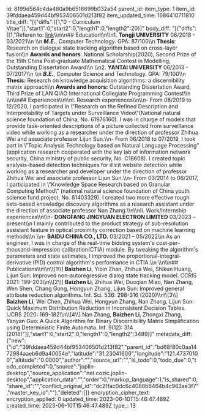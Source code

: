 id: 8199d564c4da480a9b6518699b032a54
parent_id: 
item_type: 1
item_id: 39fddaea459d44bf953406501d213f82
item_updated_time: 1686410711810
title_diff: "[{\"diffs\":[[1,\"0 - Curriculum Vitae\"]],\"start1\":0,\"start2\":0,\"length1\":0,\"length2\":20}]"
body_diff: "[{\"diffs\":[[1,\"Referen to: [link](https://www.xiaohongshu.com/explore/640aefec0000000014026d7e?app_platform=android&app_version=7.82.0&share_from_user_hidden=true&type=normal&xhsshare=CopyLink&appuid=62e30ecc0000000015016c75&apptime=1682856018)\\\n\\\n## Education\\\n\\\n1.  **Tongji UNIVERSITY** 06/2018 - 03/2021\\\n    \\\n    ***M.E.***, Computer Technology. GPA: 87/100\\\n    **Thesis**: Research on dialogue state tracking algorithm based on cross-layer fusion\\\n    **Awards and honors**: National Scholarship(2020), Second Prize of the 15th China Post-graduate Mathematical Contest in Modelling, Outstanding Dissertation Award\\\n    \\\n2.  **YANTAI UNIVERSITY** 06/2013 - 07/2017\\\n    \\\n    ***B.E.***, Computer Science and Technology. GPA: 79/100\\\n    **Thesis:** Research on knowledge acquisition algorithms: a discernibility matrix approach\\\n    **Awards and honors:** Outstanding Dissertation Award, Third Prize of LAN QIAO International Collegiate Programming Contest\\\n    \\\n\\\n## Experiences\\\n\\\nI. Research experiences\\\n\\\n- From 08/2019 to 12/2020, I participated in \\\"Research on the Refined Description and Interpretability of Targets under Surveillance Video\\\"(National natural science foundation of China, No. 61976160). I was in charge of models that provide task-oriented descriptions of a picture collected from surveillance video while working as a researcher under the direction of professor Zhihua Wei and associate professor Lijun Sun.\\\n- From 06/2018 to 07/2019, I took part in \\\"Topic Analysis Technology based on Natural Language Processing” (application research cooperated with the key lab of information network security, China ministry of public security, No. C18608). I created topic analysis-based detection techniques for illicit website detection while working as a researcher and developer under the direction of professor Zhihua Wei and associate professor Lijun Sun.\\\n- From 03/2014 to 06/2017, I participated in \\\"Knowledge Space Research based on Granular Computing Method\\\" (national natural science foundation of China youth science fund project, No. 61403329). I created two more effective rough sets-based knowledge discovery algorithms as a research assistant under the direction of associate professor Nan Zhang.\\\n\\\nII. Work/Internship experiences\\\n\\\n- **DONGFANG JINGYUAN ELECTRON LIMITED** 03/2023 – present\\\n    I mainly contributed to the product strategy of sub-resolution assistant feature in optical proximity correction based on machine learning methods\\\n    \\\n- **BAIDU CHINA CO., LTD.** 03/2021 – 05/2022\\\n    As an engineer, I was in charge of the real-time bidding system's cost-per-thousand-impression calibration(CTIA) module. By tweaking the algorithm's parameters and state estimates, I improved the proportional-integral-derivative (PID) control algorithm's performance in CTIA.\\\n    \\\n\\\n## Publications\\\n\\\n\\\\[1\\\\] **Baizhen Li**, Yibin Zhan, Zhihua Wei, Shikun Huang, Lijun Sun: Improved non-autoregressive dialog state tracking model. CCRIS 2021: 199-203\\\n\\\\[2\\\\] **Baizhen Li**, Zhihua Wei, Duoqian Miao, Nan Zhang, Wen Shen, Chang Gong, Hongyun Zhang, Lijun Sun: Improved general attribute reduction algorithms. Inf. Sci. 536: 298-316 (2020)\\\n\\\\[3\\\\] **Baizhen Li**, Wei Chen, Zhihua Wei, Hongyun Zhang, Nan Zhang, Lijun Sun: Quick Maximum Distribution Reduction in Inconsistent Decision Tables. IJCRS 2020: 169-182\\\n\\\\[4\\\\] Nan Zhang, **Baizhen Li**, Zhongxi Zhang, Yanyan Guo: A Quick Algorithm for Binary Discernibility Matrix Simplification using Deterministic Finite Automata. Inf. 9(12): 314 (2018)\"]],\"start1\":0,\"start2\":0,\"length1\":0,\"length2\":3489}]"
metadata_diff: {"new":{"id":"39fddaea459d44bf953406501d213f82","parent_id":"bd68f80c0aa1472984aaeb6d9a40054e","latitude":"31.23041600","longitude":"121.47370100","altitude":"0.0000","author":"","source_url":"","is_todo":0,"todo_due":0,"todo_completed":0,"source":"joplin-desktop","source_application":"net.cozic.joplin-desktop","application_data":"","order":0,"markup_language":1,"is_shared":0,"share_id":"","conflict_original_id":"dc21fac0dc6c4088b6464b4c963ae3f7","master_key_id":""},"deleted":[]}
encryption_cipher_text: 
encryption_applied: 0
updated_time: 2023-06-10T15:46:47.489Z
created_time: 2023-06-10T15:46:47.489Z
type_: 13